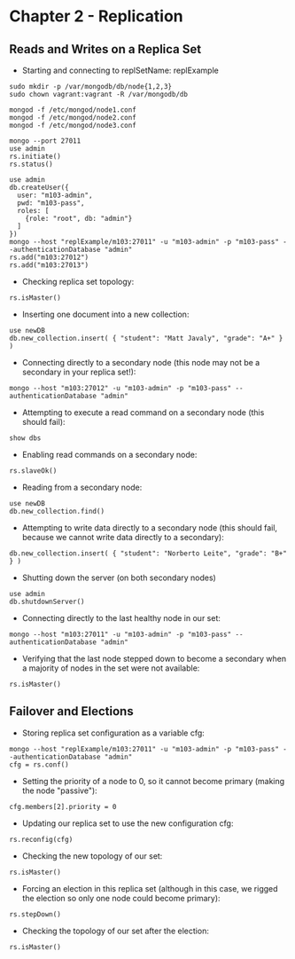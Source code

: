 # Chapter 2 - Replication

## Reads and Writes on a Replica Set
- Starting and connecting to replSetName: replExample
```
sudo mkdir -p /var/mongodb/db/node{1,2,3} 
sudo chown vagrant:vagrant -R /var/mongodb/db

mongod -f /etc/mongod/node1.conf
mongod -f /etc/mongod/node2.conf
mongod -f /etc/mongod/node3.conf

mongo --port 27011
use admin
rs.initiate()
rs.status()

use admin
db.createUser({
  user: "m103-admin",
  pwd: "m103-pass",
  roles: [
    {role: "root", db: "admin"}
  ]
})
mongo --host "replExample/m103:27011" -u "m103-admin" -p "m103-pass" --authenticationDatabase "admin"
rs.add("m103:27012")
rs.add("m103:27013")
```

- Checking replica set topology:
```
rs.isMaster()
```

- Inserting one document into a new collection:
```
use newDB
db.new_collection.insert( { "student": "Matt Javaly", "grade": "A+" } )
```

- Connecting directly to a secondary node (this node may not be a secondary in your replica set!):
```
mongo --host "m103:27012" -u "m103-admin" -p "m103-pass" --authenticationDatabase "admin"
```

- Attempting to execute a read command on a secondary node (this should fail):
```
show dbs
```

- Enabling read commands on a secondary node:
```
rs.slaveOk()
```

- Reading from a secondary node:
```
use newDB
db.new_collection.find()
```

- Attempting to write data directly to a secondary node (this should fail, because we cannot write data directly to a secondary):
```
db.new_collection.insert( { "student": "Norberto Leite", "grade": "B+" } )
```

- Shutting down the server (on both secondary nodes)
```
use admin
db.shutdownServer()
```

- Connecting directly to the last healthy node in our set:
```
mongo --host "m103:27011" -u "m103-admin" -p "m103-pass" --authenticationDatabase "admin"
```

- Verifying that the last node stepped down to become a secondary when a majority of nodes in the set were not available:
```
rs.isMaster()
```

## Failover and Elections
- Storing replica set configuration as a variable cfg:
```
mongo --host "replExample/m103:27011" -u "m103-admin" -p "m103-pass" --authenticationDatabase "admin"
cfg = rs.conf()
```
- Setting the priority of a node to 0, so it cannot become primary (making the node "passive"):
```
cfg.members[2].priority = 0
```
- Updating our replica set to use the new configuration cfg:
```
rs.reconfig(cfg)
```
- Checking the new topology of our set:
```
rs.isMaster()
```
- Forcing an election in this replica set (although in this case, we rigged the election so only one node could become primary):
```
rs.stepDown()
```
- Checking the topology of our set after the election:
```
rs.isMaster()
```
